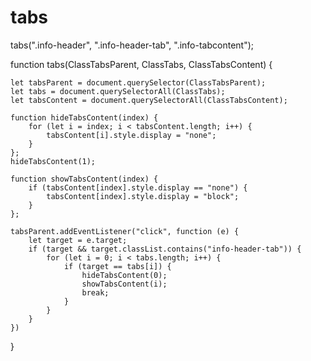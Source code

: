 # tabs

tabs(".info-header", ".info-header-tab", ".info-tabcontent");

function tabs(ClassTabsParent, ClassTabs, ClassTabsContent) {

    let tabsParent = document.querySelector(ClassTabsParent);
    let tabs = document.querySelectorAll(ClassTabs);
    let tabsContent = document.querySelectorAll(ClassTabsContent);

    function hideTabsContent(index) {
        for (let i = index; i < tabsContent.length; i++) {
            tabsContent[i].style.display = "none";
        }
    };
    hideTabsContent(1);

    function showTabsContent(index) {
        if (tabsContent[index].style.display == "none") {
            tabsContent[index].style.display = "block";
        }
    };

    tabsParent.addEventListener("click", function (e) {
        let target = e.target;
        if (target && target.classList.contains("info-header-tab")) {
            for (let i = 0; i < tabs.length; i++) {
                if (target == tabs[i]) {
                    hideTabsContent(0);
                    showTabsContent(i);
                    break;
                }
            }
        }
    })
}
